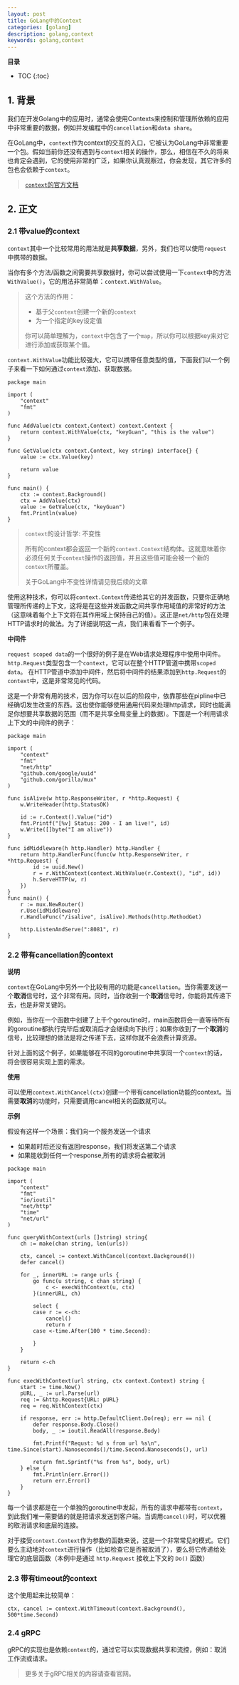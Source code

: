 ```yaml
---
layout: post 
title: GoLang中的Context
categories: [golang]
description: golang,context
keywords: golang,context
---
```



**目录**

* TOC
{:toc}


## 1. 背景
我们在开发Golang中的应用时，通常会使用Contexts来控制和管理所依赖的应用中非常重要的数据，例如并发编程中的`cancellation`和`data share`。

在GoLang中，`context`作为context的交互的入口，它被认为GoLang中非常重要一个包。假如当前你还没有遇到与`context`相关的操作，那么，相信在不久的将来也肯定会遇到，它的使用非常的广泛，如果你认真观察过，你会发现，其它许多的包也会依赖于`context`。

> [`context`的官方文档](https://golang.org/pkg/context)

## 2. 正文

### 2.1 带value的context
`context`其中一个比较常用的用法就是**共享数据**，另外，我们也可以使用`request`中携带的数据。

当你有多个方法/函数之间需要共享数据时，你可以尝试使用一下`context`中的方法`WithValue()`，它的用法非常简单：`context.WithValue`。

> 这个方法的作用：
> - 基于父`context`创建一个新的`context`
> - 为一个指定的key设定值
> 
> 你可以简单理解为，`context`中包含了一个`map`，所以你可以根据key来对它进行添加或获取某个值。

`context.WithValue`功能比较强大，它可以携带任意类型的值，下面我们以一个例子来看一下如何通过`context`添加、获取数据。

```golang
package main

import (
	"context"
	"fmt"
)

func AddValue(ctx context.Context) context.Context {
	return context.WithValue(ctx, "keyGuan", "this is the value")
}

func GetValue(ctx context.Context, key string) interface{} {
	value := ctx.Value(key)

	return value
}

func main() {
	ctx := context.Background()
	ctx = AddValue(ctx)
	value := GetValue(ctx, "keyGuan")
	fmt.Println(value)
}
```
> `context`的设计哲学: 不变性
>
> 所有的context都会返回一个新的`context.Context`结构体。这就意味着你必须任何关于`context`操作的返回值，并且这些值可能会被一个新的`context`所覆盖。
> 
> 关于GoLang中不变性详情请见我后续的文章

使用这种技术，你可以将`context.Context`传递给其它的并发函数，只要你正确地管理所传递的上下文，这将是在这些并发函数之间共享作用域值的非常好的方法（这意味着每个上下文将在其作用域上保持自己的值）。这正是`net/http`包在处理HTTP请求时的做法。为了详细说明这一点，我们来看看下一个例子。

**中间件**

`request scoped data`的一个很好的例子是在Web请求处理程序中使用中间件。`http.Request`类型包含一个`context`，它可以在整个HTTP管道中携带`scoped data`。
在HTTP管道中添加中间件，然后将中间件的结果添加到`http.Request`的`context`中，这是非常常见的代码。

这是一个非常有用的技术，因为你可以在以后的阶段中，依靠那些在pipline中已经确切发生改变的东西。这也使你能够使用通用代码来处理http请求，同时也能满足你想要共享数据的范围（而不是共享全局变量上的数据）。下面是一个利用请求上下文的中间件的例子：

```golang
package main

import (
	"context"
	"fmt"
	"net/http"
	"github.com/google/uuid"
	"github.com/gorilla/mux"
)

func isAlive(w http.ResponseWriter, r *http.Request) {
	w.WriteHeader(http.StatusOK)

	id := r.Context().Value("id")
	fmt.Printf("[%v] Status: 200 - I am live!", id)
	w.Write([]byte("I am alive"))
}

func idMiddleware(h http.Handler) http.Handler {
	return http.HandlerFunc(func(w http.ResponseWriter, r *http.Request) {
		id := uuid.New()
		r = r.WithContext(context.WithValue(r.Context(), "id", id))
		h.ServeHTTP(w, r)
	})
}
func main() {
	r := mux.NewRouter()
	r.Use(idMiddleware)
	r.HandleFunc("/isalive", isAlive).Methods(http.MethodGet)

	http.ListenAndServe(":8081", r)
}
```

### 2.2 带有cancellation的context

**说明**

`context`在GoLang中另外一个比较有用的功能是`cancellation`。当你需要发送一个**取消**信号时，这个非常有用。同时，当你收到一个**取消**信号时，你能将其传递下去，也是非常关键的。

例如，当你在一个函数中创建了上千个goroutine时，main函数将会一直等待所有的goroutine都执行完毕后或取消后才会继续向下执行；如果你收到了一个**取消**的信号，比较理想的做法是将之传递下去，这样你就不会浪费计算资源。

针对上面的这个例子，如果能够在不同的goroutine中共享同一个`context`的话，将会很容易实现上面的需求。

**使用**

可以使用`context.WithCancel(ctx)`创建一个带有cancellation功能的context。当需要**取消**的功能时，只需要调用cancel相关的函数就可以。

**示例**

假设有这样一个场景：我们向一个服务发送一个请求
- 如果超时后还没有返回response，我们将发送第二个请求
- 如果能收到任何一个response,所有的请求将会被取消

```golang
package main

import (
	"context"
	"fmt"
	"io/ioutil"
	"net/http"
	"time"
	"net/url"
)

func queryWithContext(urls []string) string{
	ch := make(chan string, len(urls))

	ctx, cancel := context.WithCancel(context.Background())
	defer cancel()

	for _, innerURL := range urls {
		go func(u string, c chan string) {
			c <- execWithContext(u, ctx)
		}(innerURL, ch)

		select {
		case r := <-ch:
			cancel()
			return r
		case <-time.After(100 * time.Second):

		}
	}

	return <-ch
}

func execWithContext(url string, ctx context.Context) string {
	start := time.Now()
	pURL, _ := url.Parse(url)
	req := &http.Request{URL: pURL}
	req = req.WithContext(ctx)

	if response, err := http.DefaultClient.Do(req); err == nil {
		defer response.Body.Close()
		body, _ := ioutil.ReadAll(response.Body)

		fmt.Printf("Requst: %d s from url %s\n", time.Since(start).Nanoseconds()/time.Second.Nanoseconds(), url)

		return fmt.Sprintf("%s from %s", body, url)
	} else {
		fmt.Println(err.Error())
		return err.Error()
	}
}
```

每一个请求都是在一个单独的goroutine中发起，所有的请求中都带有`context`，到此我们唯一需要做的就是把请求发送到客户端。当调用`cancel()`时，可以优雅的取消请求和底层的连接。

对于接受`context.Context`作为参数的函数来说，这是一个非常常见的模式。它们要么主动地对`context`进行操作（比如检查它是否被取消了），要么将它传递给处理它的底层函数（本例中是通过 `http.Request` 接收上下文的 `Do()` 函数）

### 2.3 带有timeout的context
这个使用起来比较简单：
```golang
ctx, cancel := context.WithTimeout(context.Background(), 500*time.Second)
```

### 2.4 gRPC
gRPC的实现也是依赖`context`的，通过它可以实现数据共享和流控，例如：取消工作流或请求。

> 更多关于gRPC相关的内容请查看官网。
